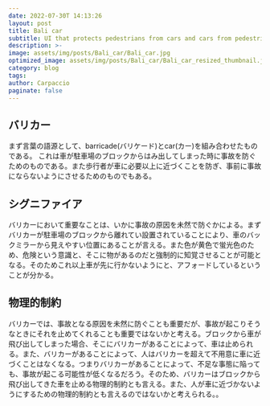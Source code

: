 ```yaml
---
date: 2022-07-30T 14:13:26
layout: post
title: Bali car
subtitle: UI that protects pedestrians from cars and cars from pedestrians
description: >-
image: assets/img/posts/Bali_car/Bali_car.jpg
optimized_image: assets/img/posts/Bali_car/Bali_car_resized_thumbnail.jpg
category: blog
tags: 
author: Carpaccio
paginate: false
---
```


## バリカー

まず言葉の語源として、barricade(バリケード)とcar(カー)を組み合わせたものである。
これは車が駐車場のブロックからはみ出してしまった時に事故を防ぐためのものである。また歩行者が車に必要以上に近づくことを防ぎ、事前に事故にならないようにさせるためのものでもある。

## シグニファイア

バリカーにおいて重要なことは、いかに事故の原因を未然で防ぐかによる。まずバリカーが駐車場のブロックから離れてい設置されていることにより、車のバックミラーから見えやすい位置にあることが言える。また色が黄色で蛍光色のため、危険という意識と、そこに物があるのだと強制的に知覚させることが可能となる。そのためこれ以上車が先に行かないようにと、アフォードしているということが分かる。

## 物理的制約

バリカーでは、事故となる原因を未然に防ぐことも重要だが、事故が起こりそうなときにそれを止めてくれることも重要ではないかと考える。ブロックから車が飛び出してしまった場合、そこにバリカーがあることによって、車は止められる。また、バリカーがあることによって、人はバリカーを超えて不用意に車に近づくことはなくなる。つまりバリカーがあることによって、不足な事態に陥っても、事故が起こる可能性が低くなるだろう。そのため、バリカーはブロックから飛び出してきた車を止める物理的制約とも言える。また、人が車に近づかないようにするための物理的制約とも言えるのではないかと考えられる。。